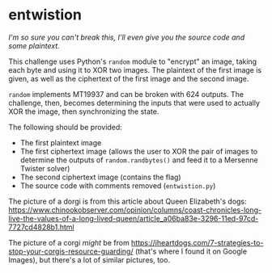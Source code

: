 # entwistion

*I'm so sure you can't break this, I'll even give you the source code and some plaintext.*

This challenge uses Python's `random` module to "encrypt" an image, taking each byte and using it to XOR two images. The plaintext of the first image is given, as well as the ciphertext of the first image and the second image.

`random` implements MT19937 and can be broken with 624 outputs. The challenge, then, becomes determining the inputs that were used to actually XOR the image, then synchronizing the state.

The following should be provided:
- The first plaintext image
- The first ciphertext image (allows the user to XOR the pair of images to determine the outputs of `random.randbytes()` and feed it to a Mersenne Twister solver)
- The second ciphertext image (contains the flag)
- The source code with comments removed (`entwistion.py`)

The picture of a dorgi is from this article about Queen Elizabeth's dogs: https://www.chinookobserver.com/opinion/columns/coast-chronicles-long-live-the-values-of-a-long-lived-queen/article_a06ba83e-3296-11ed-97cd-7727cd4828b1.html

The picture of a corgi *might* be from https://iheartdogs.com/7-strategies-to-stop-your-corgis-resource-guarding/ (that's where I found it on Google Images), but there's a lot of similar pictures, too.

